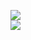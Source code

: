 [![](https://img.shields.io/badge/Made%20With-Github%20Spray-lightgrey.svg?style=for-the-badge&logo=github)](https://github.com/Annihil/github-spray#23482)  
[![](https://i.imgur.com/2DrTn0Z.gif)](https://github.com/Annihil/github-spray)